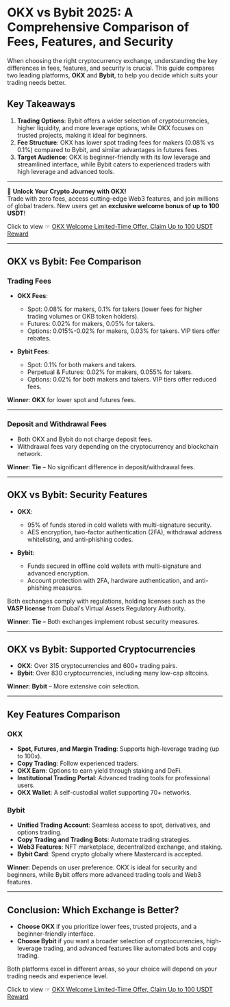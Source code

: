 # OKX vs Bybit 2025: A Comprehensive Comparison of Fees, Features, and Security

When choosing the right cryptocurrency exchange, understanding the key differences in fees, features, and security is crucial. This guide compares two leading platforms, **OKX** and **Bybit**, to help you decide which suits your trading needs better.

## Key Takeaways

1. **Trading Options**: Bybit offers a wider selection of cryptocurrencies, higher liquidity, and more leverage options, while OKX focuses on trusted projects, making it ideal for beginners.
2. **Fee Structure**: OKX has lower spot trading fees for makers (0.08% vs 0.1%) compared to Bybit, and similar advantages in futures fees.
3. **Target Audience**: OKX is beginner-friendly with its low leverage and streamlined interface, while Bybit caters to experienced traders with high leverage and advanced tools.

---

🚀 **Unlock Your Crypto Journey with OKX!**  
Trade with zero fees, access cutting-edge Web3 features, and join millions of global traders. New users get an **exclusive welcome bonus of up to 100 USDT**!  

Click to view ☞ [OKX Welcome Limited-Time Offer, Claim Up to 100 USDT Reward](https://bit.ly/OKXe)

---

## OKX vs Bybit: Fee Comparison

### Trading Fees

- **OKX Fees**:  
  - Spot: 0.08% for makers, 0.1% for takers (lower fees for higher trading volumes or OKB token holders).  
  - Futures: 0.02% for makers, 0.05% for takers.  
  - Options: 0.015%-0.02% for makers, 0.03% for takers. VIP tiers offer rebates.

- **Bybit Fees**:  
  - Spot: 0.1% for both makers and takers.  
  - Perpetual & Futures: 0.02% for makers, 0.055% for takers.  
  - Options: 0.02% for both makers and takers. VIP tiers offer reduced fees.

**Winner**: **OKX** for lower spot and futures fees.

---

### Deposit and Withdrawal Fees

- Both OKX and Bybit do not charge deposit fees.  
- Withdrawal fees vary depending on the cryptocurrency and blockchain network.

**Winner**: **Tie** – No significant difference in deposit/withdrawal fees.

---

## OKX vs Bybit: Security Features

- **OKX**:  
  - 95% of funds stored in cold wallets with multi-signature security.  
  - AES encryption, two-factor authentication (2FA), withdrawal address whitelisting, and anti-phishing codes.

- **Bybit**:  
  - Funds secured in offline cold wallets with multi-signature and advanced encryption.  
  - Account protection with 2FA, hardware authentication, and anti-phishing measures.

Both exchanges comply with regulations, holding licenses such as the **VASP license** from Dubai's Virtual Assets Regulatory Authority.

**Winner**: **Tie** – Both exchanges implement robust security measures.

---

## OKX vs Bybit: Supported Cryptocurrencies

- **OKX**: Over 315 cryptocurrencies and 600+ trading pairs.  
- **Bybit**: Over 830 cryptocurrencies, including many low-cap altcoins.

**Winner**: **Bybit** – More extensive coin selection.

---

## Key Features Comparison

### OKX
- **Spot, Futures, and Margin Trading**: Supports high-leverage trading (up to 100x).  
- **Copy Trading**: Follow experienced traders.  
- **OKX Earn**: Options to earn yield through staking and DeFi.  
- **Institutional Trading Portal**: Advanced trading tools for professional users.  
- **OKX Wallet**: A self-custodial wallet supporting 70+ networks.

### Bybit
- **Unified Trading Account**: Seamless access to spot, derivatives, and options trading.  
- **Copy Trading and Trading Bots**: Automate trading strategies.  
- **Web3 Features**: NFT marketplace, decentralized exchange, and staking.  
- **Bybit Card**: Spend crypto globally where Mastercard is accepted.

**Winner**: Depends on user preference. OKX is ideal for security and beginners, while Bybit offers more advanced trading tools and Web3 features.

---

## Conclusion: Which Exchange is Better?

- **Choose OKX** if you prioritize lower fees, trusted projects, and a beginner-friendly interface.  
- **Choose Bybit** if you want a broader selection of cryptocurrencies, high-leverage trading, and advanced features like automated bots and copy trading.

Both platforms excel in different areas, so your choice will depend on your trading needs and experience level.

Click to view ☞ [OKX Welcome Limited-Time Offer, Claim Up to 100 USDT Reward](https://bit.ly/OKXe)
